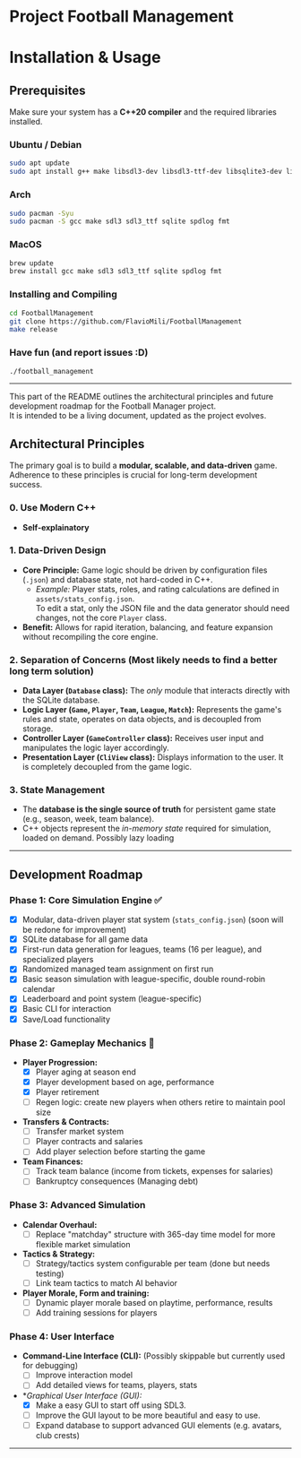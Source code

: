 # Project Football Management


# Installation & Usage

## Prerequisites

Make sure your system has a **C++20 compiler** and the required libraries installed.

### Ubuntu / Debian
```bash
sudo apt update
sudo apt install g++ make libsdl3-dev libsdl3-ttf-dev libsqlite3-dev libspdlog-dev libfmt-dev
```

### Arch
```bash
sudo pacman -Syu
sudo pacman -S gcc make sdl3 sdl3_ttf sqlite spdlog fmt
```

### MacOS 
```bash
brew update
brew install gcc make sdl3 sdl3_ttf sqlite spdlog fmt
```

### Installing and Compiling
```bash 
cd FootballManagement
git clone https://github.com/FlavioMili/FootballManagement
make release
```

### Have fun (and report issues :D)
```bash
./football_management
```

---
This part of the README outlines the architectural principles and future development roadmap for the Football Manager project.  
It is intended to be a living document, updated as the project evolves.

## Architectural Principles

The primary goal is to build a **modular, scalable, and data-driven** game.  
Adherence to these principles is crucial for long-term development success.

### 0. Use Modern C++
- **Self-explainatory**

### 1. Data-Driven Design
- **Core Principle:** Game logic should be driven by configuration files (`.json`) and database state, not hard-coded in C++.
  - *Example:* Player stats, roles, and rating calculations are defined in `assets/stats_config.json`.  
    To edit a  stat, only the JSON file and the data generator should need changes, not the core `Player` class.
- **Benefit:** Allows for rapid iteration, balancing, and feature expansion without recompiling the core engine.

### 2. Separation of Concerns (Most likely needs to find a better long term solution)
- **Data Layer (`Database` class):** The *only* module that interacts directly with the SQLite database.
- **Logic Layer (`Game`, `Player`, `Team`, `League`, `Match`):** Represents the game's rules and state, operates on data objects, and is decoupled from storage.
- **Controller Layer (`GameController` class):** Receives user input and manipulates the logic layer accordingly.
- **Presentation Layer (`CliView` class):** Displays information to the user. It is completely decoupled from the game logic.

### 3. State Management
- The **database is the single source of truth** for persistent game state (e.g., season, week, team balance).
- C++ objects represent the *in-memory state* required for simulation, loaded on demand. Possibly lazy loading

---

## Development Roadmap

### Phase 1: Core Simulation Engine ✅
- [x] Modular, data-driven player stat system (`stats_config.json`) (soon will be redone for improvement)
- [x] SQLite database for all game data
- [x] First-run data generation for leagues, teams (16 per league), and specialized players
- [x] Randomized managed team assignment on first run
- [x] Basic season simulation with league-specific, double round-robin calendar
- [x] Leaderboard and point system (league-specific)
- [x] Basic CLI for interaction
- [x] Save/Load functionality

### Phase 2: Gameplay Mechanics 🚧
- **Player Progression:**
  - [x] Player aging at season end
  - [x] Player development based on age, performance
  - [x] Player retirement
  - [ ] Regen logic: create new players when others retire to maintain pool size
- **Transfers & Contracts:**
  - [ ] Transfer market system
  - [ ] Player contracts and salaries
  - [ ] Add player selection before starting the game
- **Team Finances:**
  - [ ] Track team balance (income from tickets, expenses for salaries)
  - [ ] Bankruptcy consequences (Managing debt)

### Phase 3: Advanced Simulation
- **Calendar Overhaul:**
  - [ ] Replace "matchday" structure with 365-day time model for more flexible market simulation
- **Tactics & Strategy:**
  - [ ] Strategy/tactics system configurable per team (done but needs testing)
  - [ ] Link team tactics to match AI behavior
- **Player Morale, Form and training:**
  - [ ] Dynamic player morale based on playtime, performance, results
  - [ ] Add training sessions for players
 
### Phase 4: User Interface
- **Command-Line Interface (CLI):** (Possibly skippable but currently used for debugging)
  - [ ] Improve interaction model
  - [ ] Add detailed views for teams, players, stats
- **Graphical User Interface (GUI):*
  - [x] Make a easy GUI to start off using SDL3.
  - [ ] Improve the GUI layout to be more beautiful and easy to use.
  - [ ] Expand database to support advanced GUI elements (e.g. avatars, club crests)

---
